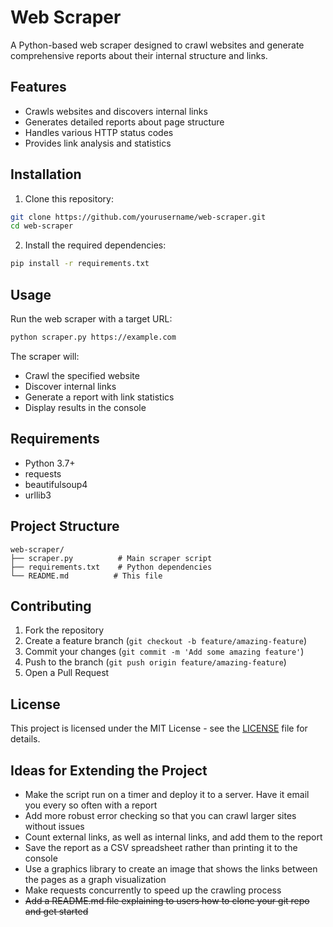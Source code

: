 # Web Scraper

A Python-based web scraper designed to crawl websites and generate comprehensive reports about their internal structure and links.

## Features

- Crawls websites and discovers internal links
- Generates detailed reports about page structure
- Handles various HTTP status codes
- Provides link analysis and statistics

## Installation

1. Clone this repository:
```bash
git clone https://github.com/yourusername/web-scraper.git
cd web-scraper
```

2. Install the required dependencies:
```bash
pip install -r requirements.txt
```

## Usage

Run the web scraper with a target URL:

```bash
python scraper.py https://example.com
```

The scraper will:
- Crawl the specified website
- Discover internal links
- Generate a report with link statistics
- Display results in the console

## Requirements

- Python 3.7+
- requests
- beautifulsoup4
- urllib3

## Project Structure

```
web-scraper/
├── scraper.py          # Main scraper script
├── requirements.txt    # Python dependencies
└── README.md          # This file
```

## Contributing

1. Fork the repository
2. Create a feature branch (`git checkout -b feature/amazing-feature`)
3. Commit your changes (`git commit -m 'Add some amazing feature'`)
4. Push to the branch (`git push origin feature/amazing-feature`)
5. Open a Pull Request

## License

This project is licensed under the MIT License - see the [LICENSE](LICENSE) file for details.

## Ideas for Extending the Project

- Make the script run on a timer and deploy it to a server. Have it email you every so often with a report
- Add more robust error checking so that you can crawl larger sites without issues
- Count external links, as well as internal links, and add them to the report
- Save the report as a CSV spreadsheet rather than printing it to the console
- Use a graphics library to create an image that shows the links between the pages as a graph visualization
- Make requests concurrently to speed up the crawling process
- ~~Add a README.md file explaining to users how to clone your git repo and get started~~
